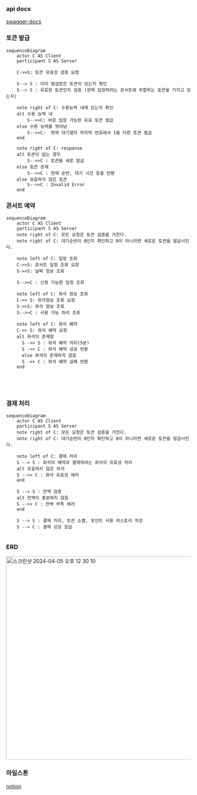 ### api docs

[swagger-docs](https://app.swaggerhub.com/apis-docs/rnjsdud980/reserve-concert/0.0.1)

### 토큰 발급
```mermaid
sequenceDiagram
    actor C AS Client 
    participant S AS Server
    
    C->>S: 토큰 유효성 검증 요청
    
    S--> S : 이미 발급받은 토큰이 있는지 확인
    S--> S : 유효한 토큰인지 검증 (현재 입장하려는 콘서트에 부합하는 토큰을 가지고 있는지)
    
    note right of C: 수용능력 내에 있는지 확인
    alt 수용 능력 내
	    S-->>C: 바로 입장 가능한 유효 토큰 발급
    else 수용 능력을 벗어남
	    S-->>C:  현재 대기열의 마지막 번호에서 1을 더한 토큰 발급
    end
    
    note right of C: response
    alt 토큰이 없는 경우
    	S-->>C : 토큰을 새로 발급
    else 토큰 존재
	    S-->>C : 현재 순번, 대기 시간 등을 반환
    else 유효하지 않은 토큰
	    S-->>C : Invalid Error
    end

```

### 콘서트 예약
```mermaid
sequenceDiagram
    actor C AS Client 
    participant S AS Server
    note right of C: 모든 요청은 토큰 검증을 거친다. 
    note right of C: 대기순번이 0인지 확인하고 0이 아니라면 새로운 토큰을 발급시킨다.
    
    note left of C: 일정 조회
    C->>S: 콘서트 일정 조회 요청
    S->>S: 날짜 정보 조회
   
    S-->>C : 신청 가능한 일정 조회
    
    note left of C: 좌석 정보 조회
    C->> S: 좌석정보 조회 요청
    S->>S: 좌석 정보 조회
    S-->>C : 사용 가능 좌석 조회
    
    note left of C: 좌석 예약
    C->> S: 좌석 예약 요청
    alt 좌석이 존재함
	  S ->> S : 좌석 예약 처리(5분)
	  S ->> C : 좌석 예약 성공 반환
	  else 좌석이 존재하지 않음
	  S ->> C : 좌석 예약 실패 반환
    end
    
    
	    
    
```

### 결제 처리
```mermaid
sequenceDiagram
    actor C AS Client 
    participant S AS Server
    note right of C: 모든 요청은 토큰 검증을 거친다. 
    note right of C: 대기순번이 0인지 확인하고 0이 아니라면 새로운 토큰을 발급시킨다.
    
    note left of C: 결제 처리
    S --> S : 좌석의 예약과 결제하려는 좌석의 유효성 처리
    alt 유효하지 않은 좌석
    S -->> C : 좌석 유효성 에러
    end
    
    S --> S : 잔액 검증
    alt 잔액이 충분하지 않음
    S -->> C : 잔액 부족 에러
    end
    
    S --> S : 결제 처리, 토큰 소멸, 포인트 사용 히스토리 작성
    S --> C : 결제 성공 응답
    
```

### ERD
<img width="552" alt="스크린샷 2024-04-05 오후 12 30 10" src="https://github.com/hh-plus/3-concert-reservation/assets/71562311/3f27bf7b-0c8b-430a-aa57-f695bbb7a81b">

### 마일스톤
[notion](https://www.notion.so/0e137816d2544a87914244118e7804e1?pvs=4)

